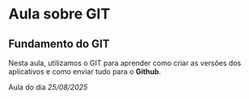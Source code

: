 # Aula sobre GIT 
## Fundamento do GIT

Nesta aula, utilizamos o GIT para aprender como criar as versões dos aplicativos e como enviar tudo para o **Github**.  

Aula do dia *25/08/2025*
